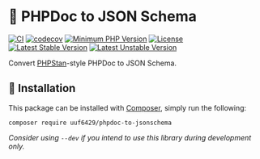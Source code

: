 # 📩 PHPDoc to JSON Schema

[![CI](https://github.com/uuf6429/phpdoc-to-jsonschema/actions/workflows/ci.yml/badge.svg)](https://github.com/uuf6429/phpdoc-to-jsonschema/actions/workflows/ci.yml)
[![codecov](https://codecov.io/gh/uuf6429/phpdoc-to-jsonschema/branch/main/graph/badge.svg)](https://codecov.io/gh/uuf6429/phpdoc-to-jsonschema)
[![Minimum PHP Version](https://img.shields.io/badge/php-%5E7.4%20%7C%7C%20%5E8-8892BF.svg)](https://php.net/)
[![License](https://poser.pugx.org/uuf6429/phpdoc-to-jsonschema/license)](https://github.com/uuf6429/phpdoc-to-jsonschema/blob/main/LICENSE)
[![Latest Stable Version](https://poser.pugx.org/uuf6429/phpdoc-to-jsonschema/v)](https://packagist.org/packages/uuf6429/phpdoc-to-jsonschema)
[![Latest Unstable Version](https://poser.pugx.org/uuf6429/phpdoc-to-jsonschema/v/unstable)](https://packagist.org/packages/uuf6429/phpdoc-to-jsonschema)

Convert [PHPStan](https://phpstan.org/)-style PHPDoc to JSON Schema.

## 💾 Installation

This package can be installed with [Composer](https://getcomposer.org), simply run the following:

```shell
composer require uuf6429/phpdoc-to-jsonschema
```

_Consider using `--dev` if you intend to use this library during development only._
